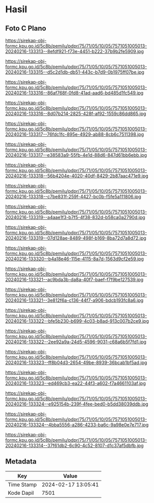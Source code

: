 # Hasil

## Foto C Plano

https://sirekap-obj-formc.kpu.go.id/5c8b/pemilu/pdpr/75/71/05/10/05/7571051005013-20240216-133313--8efdf921-f73e-4451-b222-37b9b2fe5909.jpg

https://sirekap-obj-formc.kpu.go.id/5c8b/pemilu/pdpr/75/71/05/10/05/7571051005013-20240216-133315--d5c2d1db-db51-443c-b7d9-0b1975ff07be.jpg

https://sirekap-obj-formc.kpu.go.id/5c8b/pemilu/pdpr/75/71/05/10/05/7571051005013-20240216-133316--86af768f-0fd8-41ad-aad6-bd485d1fc549.jpg

https://sirekap-obj-formc.kpu.go.id/5c8b/pemilu/pdpr/75/71/05/10/05/7571051005013-20240216-133316--8d07b214-2825-428f-af92-1559c86dd865.jpg

https://sirekap-obj-formc.kpu.go.id/5c8b/pemilu/pdpr/75/71/05/10/05/7571051005013-20240216-133317--76fdc1fc-895e-4929-ab88-8cb6c7511398.jpg

https://sirekap-obj-formc.kpu.go.id/5c8b/pemilu/pdpr/75/71/05/10/05/7571051005013-20240216-133317--e38583a9-55fb-4e1d-88d6-847d61bb6ebb.jpg

https://sirekap-obj-formc.kpu.go.id/5c8b/pemilu/pdpr/75/71/05/10/05/7571051005013-20240216-133318--56b4204e-4020-40df-8429-2b87aac471e9.jpg

https://sirekap-obj-formc.kpu.go.id/5c8b/pemilu/pdpr/75/71/05/10/05/7571051005013-20240216-133318--c7be831f-259f-4427-bc0b-f5fe5a111806.jpg

https://sirekap-obj-formc.kpu.go.id/5c8b/pemilu/pdpr/75/71/05/10/05/7571051005013-20240216-133319--a4aae1f3-b7f5-4f38-832d-b58ca0a2790d.jpg

https://sirekap-obj-formc.kpu.go.id/5c8b/pemilu/pdpr/75/71/05/10/05/7571051005013-20240216-133319--07d128ae-8489-498f-b169-8ba72d7a8d72.jpg

https://sirekap-obj-formc.kpu.go.id/5c8b/pemilu/pdpr/75/71/05/10/05/7571051005013-20240216-133320--b4a18e46-115e-4115-8a7d-1563d9cf2e59.jpg

https://sirekap-obj-formc.kpu.go.id/5c8b/pemilu/pdpr/75/71/05/10/05/7571051005013-20240216-133321--ac9bda3b-da8a-40f7-baef-f7f9be127539.jpg

https://sirekap-obj-formc.kpu.go.id/5c8b/pemilu/pdpr/75/71/05/10/05/7571051005013-20240216-133321--3e812f6a-c136-44f7-a906-bdcb193fc8a6.jpg

https://sirekap-obj-formc.kpu.go.id/5c8b/pemilu/pdpr/75/71/05/10/05/7571051005013-20240216-133322--bfe5b230-b699-4c03-b8ad-913c007b2ce9.jpg

https://sirekap-obj-formc.kpu.go.id/5c8b/pemilu/pdpr/75/71/05/10/05/7571051005013-20240216-133322--2ee92a9a-24d5-4596-9031-c68a6b5f7fd1.jpg

https://sirekap-obj-formc.kpu.go.id/5c8b/pemilu/pdpr/75/71/05/10/05/7571051005013-20240216-133323--ff8b04d3-2654-49be-8939-36bcab1bf5ad.jpg

https://sirekap-obj-formc.kpu.go.id/5c8b/pemilu/pdpr/75/71/05/10/05/7571051005013-20240216-133323--ed469cb3-ea22-44f3-a602-f7a4661103af.jpg

https://sirekap-obj-formc.kpu.go.id/5c8b/pemilu/pdpr/75/71/05/10/05/7571051005013-20240216-133324--e925154b-239f-4fee-bed0-b5dd38039ddb.jpg

https://sirekap-obj-formc.kpu.go.id/5c8b/pemilu/pdpr/75/71/05/10/05/7571051005013-20240216-133324--4bba5556-a286-4233-ba6c-9a98e0e7e717.jpg

https://sirekap-obj-formc.kpu.go.id/5c8b/pemilu/pdpr/75/71/05/10/05/7571051005013-20240216-133314--37f61db2-6c90-4c52-8107-d1c37af5dbfb.jpg


## Metadata

| Key        | Value               |
| ---------- | ------------------- |
| Time Stamp | 2024-02-17 13:05:41 |
| Kode Dapil | 7501                |



